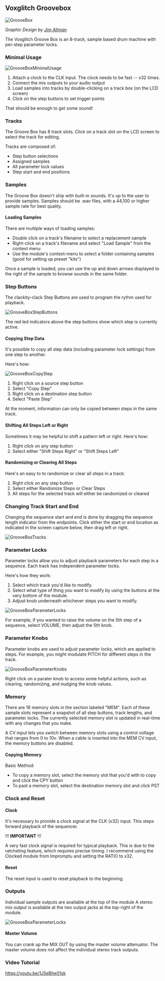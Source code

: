 ## Voxglitch Groovebox

![GrooveBox](/docs/images/groovebox/groovebox.jpg)

_Graphic Design by [Jim Allman](https://www.linkedin.com/in/jim-allman-399a72/)_

The Voxglitch Groove Box is an 8-track, sample based drum machine with per-step parameter locks.  

### Minimal Usage

![GrooveBoxMinimalUsage](/docs/images/groovebox/minimal-usage.jpg)

1. Attach a clock to the CLK input.  The clock needs to be fast -- x32 times.
2. Connect the mix outputs to your audio output
3. Load samples into tracks by double-clicking on a track box (on the LCD screen)
4. Click on the step buttons to set trigger points

That should be enough to get some sound!


### Tracks


The Groove Box has 8 track slots.  Click on a track slot on the LCD screen to select the track for editing.

Tracks are composed of:

* Step button selections
* Assigned samples
* All parameter lock values
* Step start and end positions


### Samples

The Groove Box doesn't ship with built-in sounds.  It's up to the user to provide samples.  Samples should be .wav files, with a 44,100  or higher sample rate for best quality.

#### Loading Samples

There are multiple ways of loading samples:


- Double click on a track's filename to select a replacement sample
- Right-click on a track's filename and select "Load Sample" from the context menu
- Use the module's context-menu to select a folder containing samples (good for setting up preset "kits")

Once a sample is loaded, you can use the up and down arrows displayed to the right of the sample to browse sounds in the same folder.

### Step Buttons

The clackity-clack Step Buttons are used to program the rythm used for playback.

![GrooveBoxStepButtons](/docs/images/groovebox/step_buttons.jpg)

The red led indicators above the step buttons show which step is currently active.

#### Copying Step Data

It's possible to copy all step data (including parameter lock settings) from one step to another.  

Here's how:

![GrooveBoxCopyStep](/docs/images/groovebox/copying_step_data.jpg)


1. Right click on a source step button
2. Select "Copy Step"
3. Right click on a destination step button
4. Select "Paste Step"

At the moment, information can only be copied between steps in the same track.


#### Shifting All Steps Left or Right

Sometimes it may be helpful to shift a pattern left or right.  Here's how:

1. Right click on any step button
2. Select either "Shift Steps Right" or "Shift Steps Left"

#### Randomizing or Clearing All Steps

Here's an easy to to randomize or clear all steps in a track:

1. Right click on any step button
2. Select either Randomize Steps or Clear Steps
3. All steps for the selected track will either be randomized or cleared

### Changing Track Start and End

Changing the sequence start and end is done by dragging the sequence length indicator from the endpoints.  Click either the start or end location as indicated in the screen capture below, then drag left or right.

![GrooveBoxTracks](/docs/images/groovebox/change-start-and-end.jpg)


### Parameter Locks

Parameter locks allow you to adjust playback parameters for each step in a sequence.  Each track has independent parameter locks.

Here's how they work:

1. Select which track you'd like to modify.
2. Select what type of thing you want to modify by using the buttons at the very bottom of the module.
3. Adjust knob underneath whichever steps you want to modify.

![GrooveBoxParameterLocks](/docs/images/groovebox/parameter_locks.jpg)

For example, if you wanted to raise the volume on the 5th step of a sequence, select VOLUME, then adjust the 5th knob.

### Parameter Knobs
Parameter knobs are used to adjust parameter locks, which are applied to steps.  For example, you might modulate PITCH for different steps in the track.

![GrooveBoxParameterKnobs](/docs/images/groovebox/parameter-knobs.jpg)

Right click on a parater knob to access some helpful actions, such as clearing, randomizing, and nudging the knob values.

### Memory

There are 16 memory slots in the section labeled "MEM".  Each of these sample slots represent a snapshot of all step buttons, track lengths, and parameter locks. The currently selected memory slot is updated in real-time with any changes that you make.  

A CV input lets you switch between memory slots using a control voltage that ranges from 0 to 10v.  When a cable is inserted into the MEM CV input, the memory buttons are disabled.

#### Copying Memory

Basic Method:
* To copy a memory slot, select the memory slot that you'd with to copy and click the CPY button
* To past a memory slot, select the destination memory slot and click PST


### Clock and Reset

#### Clock

It's necessary to provide a clock signal at the CLK (x32) input.  This steps forward playback of the sequencer.  

!!!   **IMPORTANT**  !!!

A very fast clock signal is required for typical playback.  This is due to the ratcheting feature, which requires precise timing.  I recommend using the Clocked module from Impromptu and setting the RATIO to x32.

#### Reset

The reset input is used to reset playback to the beginning.

### Outputs

Individual sample outputs are available at the top of the module  A stereo mix output is available at the two output jacks at the top-right of the module.  

![GrooveBoxParameterLocks](/docs/images/groovebox/outputs.jpg)

#### Master Volume

You can crank up the MIX OUT by using the master volume attenuator.  The master volume does
not affect the individual stereo track outputs.


### Video Tutorial

https://youtu.be/1J5eBhe01sk
